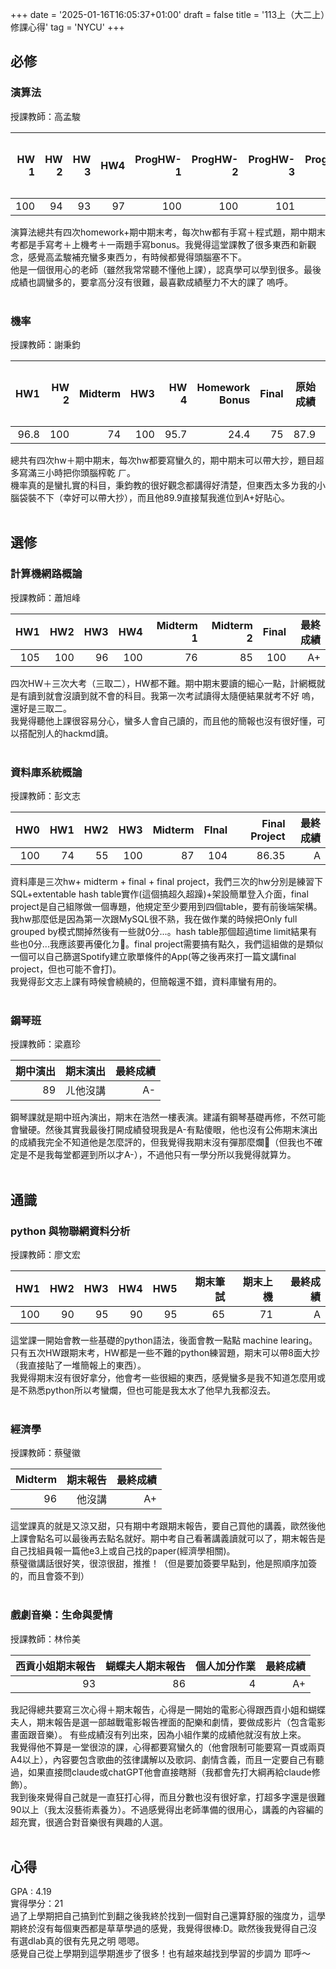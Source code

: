 +++
date = '2025-01-16T16:05:37+01:00'
draft = false
title = '113上（大二上）修課心得'
tag = 'NYCU'
+++
## 必修
### 演算法
授課教師：高孟駿

| HW 1 | HW 2 | HW 3 | HW4 | ProgHW-1 | ProgHW-2 | ProgHW-3 | ProgHW-4 | Midterm | Final | 原始成績 | 最終成績 |
|----------:|----------:|----------:|----------:|----------:|----------:|----------:|----------:|----------:|----------:|----------:|----------:|
| 100 | 94 | 93 | 97 | 100 | 100 | 101 | 105 | 83 | 72 | 100 | A+ |

演算法總共有四次homework+期中期末考，每次hw都有手寫＋程式題，期中期末考都是手寫考＋上機考＋一兩題手寫bonus。我覺得這堂課教了很多東西和新觀念，感覺高孟駿補充蠻多東西ㄉ，有時候都覺得頭腦塞不下。  
他是一個很用心的老師（雖然我常常聽不懂他上課），認真學可以學到很多。最後成績也調蠻多的，要拿高分沒有很難，最喜歡成績壓力不大的課了 嗚呼。
<br>
<br>

### 機率
授課教師：謝秉鈞

| HW1 | HW 2 | Midterm | HW3 | HW 4 | Homework Bonus | Final | 原始成績 | 調分後成績 | 最終成績 |
|----------:|----------:|----------:|----------:|----------:|----------:|----------:|----------:|----------:|----------:|
| 96.8 | 100 | 74 | 100 | 95.7 | 24.4 | 75 | 87.9 | 89.9 | A+ |

總共有四次hw＋期中期末，每次hw都要寫蠻久的，期中期末可以帶大抄，題目超多寫滿三小時把你頭腦榨乾 ㄏ。  
機率真的是蠻扎實的科目，秉鈞教的很好觀念都講得好清楚，但東西太多ㄌ我的小腦袋裝不下（幸好可以帶大抄），而且他89.9直接幫我進位到A+好貼心。
<br>
<br>

## 選修
### 計算機網路概論
授課教師：蕭旭峰

| HW1 | HW2 | HW3 | HW4 | Midterm 1| Midterm 2 | Final | 最終成績 |
|----------:|----------:|----------:|----------:|----------:|----------:|----------:|----------:|
| 105 | 100 | 96 | 100 | 76 | 85 | 100 | A+ |

四次HW＋三次大考（三取二），HW都不難。期中期末要讀的細心一點，計網概就是有讀到就會沒讀到就不會的科目。我第一次考試讀得太隨便結果就考不好 嗚，還好是三取二。  
我覺得聽他上課很容易分心，蠻多人會自己讀的，而且他的簡報也沒有很好懂，可以搭配別人的hackmd讀。
<br>
<br>

### 資料庫系統概論
授課教師：彭文志

| HW0 | HW1 | HW2 | HW3 | Midterm | FInal | Final Project | 最終成績 |
|----------:|----------:|----------:|----------:|----------:|----------:|----------:|----------:|
| 100 | 74 | 55 | 100 | 87 | 104 | 86.35 | A |

資料庫是三次hw+ midterm + final + final project，我們三次的hw分別是練習下SQL+extentable hash table實作(這個搞超久超躁)+架設簡單登入介面，final project是自己組隊做一個專題，他規定至少要用到四個table，要有前後端架構。  
我hw那麼低是因為第一次跟MySQL很不熟，我在做作業的時候把Only full grouped by模式關掉然後有一些就0分...。hash table那個超過time limit結果有些也0分...我應該要再優化ㄉ🥲。final project需要搞有點久，我們這組做的是類似一個可以自己篩選Spotify建立歌單條件的App(等之後再來打一篇文講final project，但也可能不會打)。  
我覺得彭文志上課有時候會繞繞的，但簡報還不錯，資料庫蠻有用的。
<br>
<br>

### 鋼琴班
授課教師：梁嘉珍

| 期中演出 | 期末演出 | 最終成績 |
|----------:|----------:|----------:|
| 89 | ㄦ他沒講 | A- |

鋼琴課就是期中班內演出，期末在浩然一樓表演。建議有鋼琴基礎再修，不然可能會蠻硬。然後其實我最後打開成績發現我是A-有點傻眼，他也沒有公佈期末演出的成績我完全不知道他是怎麼評的，但我覺得我期末沒有彈那麼爛🥲（但我也不確定是不是我每堂都遲到所以才A-），不過他只有一學分所以我覺得就算ㄌ。
<br>
<br>

## 通識
### python 與物聯網資料分析
授課教師：廖文宏

| HW1 | HW2 | HW3 | HW4 | HW5 | 期末筆試 | 期末上機 | 最終成績 |
|----------:|----------:|----------:|----------:|----------:|----------:|----------:|----------:|
| 100 | 90 | 95 | 90 | 95 | 65 | 71 | A |

這堂課一開始會教一些基礎的python語法，後面會教一點點 machine learing。只有五次HW跟期末考，HW都是一些不難的python練習題，期末可以帶8面大抄（我直接貼了一堆簡報上的東西）。  
我覺得期末沒有很好拿分，他會考一些很細的東西，感覺蠻多是我不知道怎麼用或是不熟悉python所以考蠻爛，但也可能是我太水了他早九我都沒去。
<br>
<br>

### 經濟學
授課教師：蔡璧徽

| Midterm | 期末報告 | 最終成績 |
|----------:|----------:|----------:|
| 96 | 他沒講 | A+ |

這堂課真的就是又涼又甜，只有期中考跟期末報告，要自己買他的講義，歐然後他上課會點名可以最後再去點名就好。期中考自己看著講義讀就可以了，期末報告是自己找組員報一篇他e3上或自己找的paper(經濟學相關)。  
蔡璧徽講話很好笑，很涼很甜，推推！（但是要加簽要早點到，他是照順序加簽的，而且會簽不到）
<br>
<br>

### 戲劇音樂：生命與愛情
授課教師：林伶美

| 西貢小姐期末報告 | 蝴蝶夫人期末報告 | 個人加分作業 | 最終成績 |
|----------:|----------:|----------:|----------:|
| 93 | 86 | 4 | A+ |

我記得總共要寫三次心得＋期末報告，心得是一開始的電影心得跟西貢小姐和蝴蝶夫人，期末報告是選一部越戰電影報告裡面的配樂和劇情，要做成影片（包含電影畫面跟音樂）。 有些成績沒有列出來，因為小組作業的成績他就沒有放上來。  
我覺得他不算是一堂很涼的課，心得都要寫蠻久的（他會限制可能要寫一頁或兩頁A4以上），內容要包含歌曲的弦律講解以及歌詞、劇情含義，而且一定要自己有聽過，如果直接問claude或chatGPT他會直接瞎掰（我都會先打大綱再給claude修飾）。  
我到後來覺得自己就是一直狂打心得，而且分數也沒有很好拿，打超多字還是很難90以上（我太沒藝術素養ㄌ）。不過感覺得出老師準備的很用心，講義的內容編的超充實，很適合對音樂很有興趣的人選。
<br>
<br>

## 心得
GPA : 4.19  
實得學分：21  
過了上學期把自己搞到忙到翻之後我終於找到一個對自己還算舒服的強度ㄌ，這學期終於沒有每個東西都是草草學過的感覺，我覺得很棒:D。歐然後我覺得自己沒有選dlab真的很有先見之明 嗯嗯。  
感覺自己從上學期到這學期進步了很多！也有越來越找到學習的步調ㄌ 耶呼～